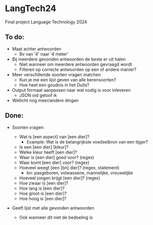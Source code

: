 # LangTech24
Final project Language Technology 2024

## To do:
- Maat achter antwoorden
  - Bv van '4' naar '4 meter'
- Bij meerdere gevonden antwoorden de beste er uit halen
  -  Niet wanneer om meerdere antwoorden gevraagd wordt
  -  Filteren op correcte antwoorden op een of andere manier?
- Meer verschillende soorten vragen matchen
  - Kun je me een lijst geven van alle berensoorten?
  - Hoe heet een goudvis in het Duits?
- Output formaat aanpassen naar wat nodig is voor inleveren
  - JSON oid geloof ik
- Wellicht nog meer/andere dingen

## Done:
- Soorten vragen:
  - Wat is [een aspect] van [een dier]?
    - Example: Wat is de belangrijkste voedselbron van een tijger?
  - Is een [een dier] [kleur]?
  - Welke kleur heeft [een dier]?
  - Waar is [een dier] goed voor? (regex)
  - Waar komt [een dier] voor? (regex)
  - Hoeveel weegt [een [bn] dier]? (regex, statement)
    - bn: pasgeboren, volwassene, mannelijke, vrouwelijke
  - Hoeveel jongen krijgt [een dier]? (regex)
  - Hoe zwaar is [een dier]?
  - Hoe lang is [een dier]?
  - Hoe groot is [een dier]?
  - Hoe hoog is [een dier]?

- Geeft lijst met alle gevonden antwoorden
  - Ook wanneer dit niet de bedoeling is
